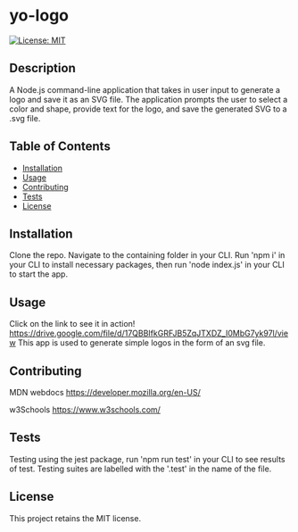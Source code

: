 
  # yo-logo
  [![License: MIT](https://img.shields.io/badge/License-MIT-yellow.svg)](https://opensource.org/licenses/MIT)

  ## Description
  A Node.js command-line application that takes in user input to generate a logo and save it as an SVG file. The application prompts the user to select a color and shape, provide text for the logo, and save the generated SVG to a .svg file.

  ## Table of Contents
  - [Installation](#installation)
  - [Usage](#usage)
  - [Contributing](#contributing)
  - [Tests](#tests)
  - [License](#license)

  ## Installation
  Clone the repo.  Navigate to the containing folder in your CLI.  Run 'npm i' in your CLI to install necessary packages, then run 'node index.js' in your CLI to start the app.
  
  ## Usage
  Click on the link to see it in action!
https://drive.google.com/file/d/17QBBIfkGRFJB5ZqJTXDZ_I0MbG7yk97l/view
  This app is used to generate simple logos in the form of an svg file.
  
  ## Contributing
  MDN webdocs
https://developer.mozilla.org/en-US/

  w3Schools
https://www.w3schools.com/



  ## Tests
  Testing using the jest package, run 'npm run test' in your CLI to see results of test.  Testing suites are labelled with the '.test' in the name of the file.

  ## License
  This project retains the MIT license.

  